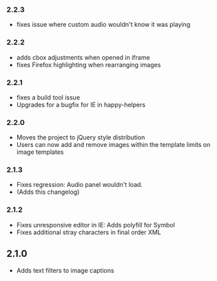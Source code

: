 ### 2.2.3
* fixes issue where custom audio wouldn't know it was playing

### 2.2.2
* adds cbox adjustments when opened in iframe
* fixes Firefox highlighting when rearranging images

### 2.2.1
* fixes a build tool issue
* Upgrades for a bugfix for IE in happy-helpers

### 2.2.0
* Moves the project to jQuery style distribution
* Users can now add and remove images within the template limits on image templates

### 2.1.3
* Fixes regression: Audio panel wouldn't load.
* (Adds this changelog)

### 2.1.2
* Fixes unresponsive editor in IE: Adds polyfill for Symbol
* Fixes additional stray characters in final order XML

## 2.1.0
* Adds text filters to image captions